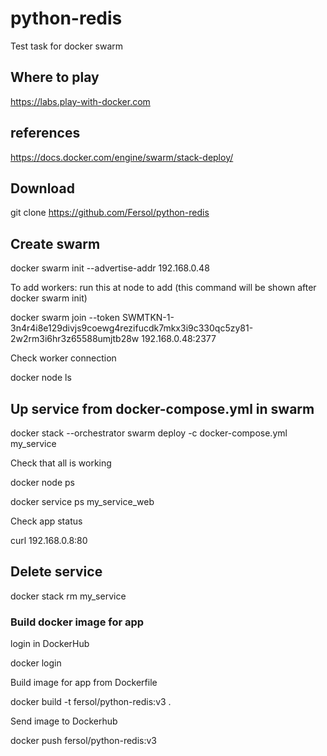 # python-redis
Test task for docker swarm

##  Where to play
https://labs.play-with-docker.com

## references
https://docs.docker.com/engine/swarm/stack-deploy/

## Download
git clone https://github.com/Fersol/python-redis

## Create swarm 

docker swarm init  --advertise-addr 192.168.0.48

To add workers: run this at node to add (this command will be shown after docker swarm init)

docker swarm join --token SWMTKN-1-3n4r4i8e129divjs9coewg4rezifucdk7mkx3i9c330qc5zy81-2w2rm3i6hr3z65588umjtb28w 192.168.0.48:2377

Check worker connection

docker node ls

## Up service from docker-compose.yml in swarm
docker stack --orchestrator swarm deploy -c docker-compose.yml my_service

Check that all is working

docker node ps

docker service ps my_service_web

Check app status

curl 192.168.0.8:80

## Delete service
docker stack rm my_service


### Build docker image for app
login in DockerHub

docker login

Build image for app from Dockerfile

docker build -t fersol/python-redis:v3 .

Send image to Dockerhub

docker push fersol/python-redis:v3
